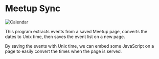 # Meetup Sync
![Calendar](https://media0.giphy.com/media/bisl4dG0Yl4JLikv9X/giphy.gif?cid=ecf05e476ohz4rukwgc8s02taue3yck4pqkd9zxqgjw3umt4&ep=v1_gifs_search&rid=giphy.gif&ct=g)

This program extracts events from a saved Meetup page, converts the dates to Unix time, then saves the event list on
a new page.

By saving the events with Unix time, we can embed some JavaScript on a page to easily convert the times when the page
is served.

